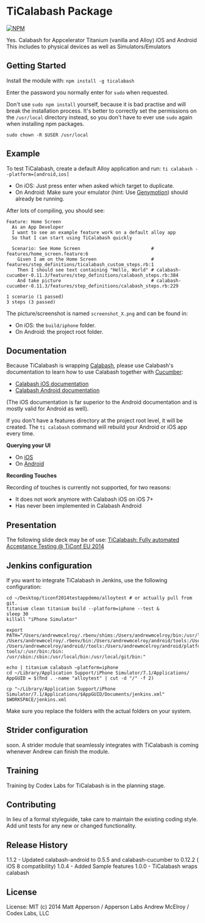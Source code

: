 
# TiCalabash Package

[![NPM](https://nodei.co/npm/ticalabash.png)](https://nodei.co/npm/ticalabash/)

Yes. Calabash for Appcelerator Titanium (vanilla and Alloy) iOS and Android
This includes to physical devices as well as Simulators/Emulators

## Getting Started
Install the module with: `npm install -g ticalabash`

Enter the password you normally enter for `sudo` when requested.

Don't use `sudo npm install` yourself, because it is bad practise and will break the installation process. It's better to correctly set the permissions on the `/usr/local` directory instead, so you don't have to ever use `sudo` again when installing npm packages.

```
sudo chown -R $USER /usr/local
```

## Example
To test TiCalabash, create a default Alloy application and run:
`ti calabash --platform=[android,ios]`

* On iOS: Just press enter when asked which target to duplicate.
* On Android: Make sure your emulator (hint: Use [Genymotion](http://www.genymotion.com)) should already be running.

After lots of compiling, you should see:
```
Feature: Home Screen
  As an App Developer
  I want to see an example feature work on a default alloy app
  So that I can start using TiCalabash quickly

  Scenario: See Home Screen                          # features/home_screen.feature:6
    Given I am on the Home Screen                    # features/step_definitions/ticalabash_custom_steps.rb:1
    Then I should see text containing "Hello, World" # calabash-cucumber-0.11.3/features/step_definitions/calabash_steps.rb:384
    And take picture                                 # calabash-cucumber-0.11.3/features/step_definitions/calabash_steps.rb:229

1 scenario (1 passed)
3 steps (3 passed)
```

The picture/screenshot is named `screenshot_X.png` and can be found in:
* On iOS: the `build/iphone` folder.
* On Android: the project root folder.

## Documentation
Because TiCalabash is wrapping [Calabash](http://calaba.sh), please use Calabash's documentation to learn how to use Calabash together with [Cucumber](http://cukes.info):
* [Calabash iOS documentation](https://github.com/calabash/calabash-ios/wiki/00-Calabash-iOS-documentation)
* [Calabash Android documentation](https://github.com/calabash/calabash-android/blob/master/README.md)

(The iOS documentation is far superior to the Android documentation and is mostly valid for Android as well). 

If you don't have a features directory at the project root level, it will be created.
The `ti calabash` command will rebuild your Android or iOS app every time.

**Querying your UI**
* On [iOS](https://github.com/calabash/calabash-ios/wiki/05-Query-syntax)
* On [Android](http://blog.lesspainful.com/2012/12/18/Android-Query/ )
 
**Recording Touches**

Recording of touches is currently not supported, for two reasons:
* It does not work anymore with Calabash iOS on iOS 7+ 
* Has never been implemented in Calabash Android



## Presentation
The following slide deck may be of use: [TiCalabash: Fully automated Acceptance Testing @ TiConf EU 2014](http://www.slideshare.net/sophrinix/ticalabash-fully-automated-testing-ticonf-eu-2014)

## Jenkins configuration
If you want to integrate TiCalabash in Jenkins, use the following configuration:
```
cd ~/Desktop/ticonf2014testappdemo/alloytest # or actually pull from git. 
titanium clean titanium build --platform=iphone --test & 
sleep 30 
killall "iPhone Simulator" 

export PATH=“/Users/andrewmcelroy/.rbenv/shims:/Users/andrewmcelroy/bin:/usr/local/bin: /Users/andrewmcelroy/.rbenv/bin:/Users/andrewmcelroy/android/tools:/Users/andrewmcelroy/android/: /Users/andrewmcelroy/android//tools:/Users/andrewmcelroy/android/platform-tools/:/usr/bin:/bin: /usr/sbin:/sbin:/usr/local/bin:/usr/local/git/bin:" 

echo | titanium calabash —platform=iphone
cd ~/Library/Application Support/iPhone Simulator/7.1/Applications/ 
AppGUID = $(ﬁnd . -name "alloytest" | cut -d "/" -f 2) 

cp "~/Library/Application Support/iPhone Simulator/7.1/Applications/$AppGUID/Documents/jenkins.xml" $WORKSPACE/jenkins.xml
```

Make sure you replace the folders with the actual folders on your system.

## Strider configuration
soon.
A strider module that seamlessly integrates with TiCalabash is coming whenever Andrew can finish the module. 

## Training
Training by Codex Labs for TiCalabash is in the planning stage.

## Contributing
In lieu of a formal styleguide, take care to maintain the existing coding style. Add unit tests for any new or changed functionality.

## Release History
1.1.2 - Updated calabash-android to 0.5.5 and calabash-cucumber to 0.12.2 ( iOS 8 compatibility)
1.0.4 - Added Sample features
1.0.0 - TiCalabash wraps calabash


## License
License: MIT (c) 2014
Matt Apperson / Apperson Labs
Andrew McElroy / Codex Labs, LLC
